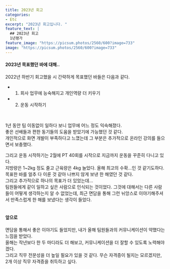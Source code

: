 ```yaml
---
title: 2023년 회고
categories:
- Etc
excerpt: "2023년 회고입니다. "
feature_text: |
  ## 2023년 회고
  1년평가
feature_image: "https://picsum.photos/2560/600?image=733"
image: "https://picsum.photos/2560/600?image=733"
---
```


#### 2023년 목표했던 바에 대해..
2022년 하반기 회고했을 시 간략하게 목표했던 바들은 다음과 같다.
- 1. 회사 업무에 능숙해지고 개인역량 더 키우기
- 2. 운동 시작하기
<br/>

1년 동안 팀 이동없이 일하다 보니 업무에 어느 정도 익숙해졌다.<br/>
좋은 선배들과 편한 동기들의 도움을 받았기에 가능했던 것 같다.<br/>
개인적으로 화면 개발이 부족하다고 느꼈는데 그 부분은 추가적으로 온라인 강의를 들으면서 보충했다.
<br/>

그리고 운동 시작하기는 2월에 PT 40회를 시작으로 지금까지 운동을 꾸준히 다니고 있다.<br/>
지방량은 1~2kg 정도 줄고 근육량은 4kg 늘었다. 올해 최고의 수확...인 것 같기도하다.<br/>
목표한 바를 얼추 다 이룬 것 같아 나쁘지 않게 보낸 한 해였던 것 같다.
<br/>
그리고 추가적으로 하나의 목표가 더 있었는데...<br/>
팀원들에게 같이 일하고 싶은 사람으로 인식되는 것이었다. 그것에 대해서는 다른 사람들이 어떻게 생각하는지 알 수 없었는데, 최근 면담을 통해 그런 뉘앙스로 이야기해주셔서 만족스럽게 한 해를 보냈다는 생각이 들었다.
<br/>
<br/>

#### 앞으로
면담을 통해서 좋은 이야기도 들었지만, 내가 올해 팀원들과의 커뮤니케이션이 약했다는 느낌을 받았다.<br/>
올해는 작년보다 한 두 마디라도 더 해보고, 커뮤니케이션을 더 잘할 수 있도록 노력해야겠다.<br/>
그리고 직무 전문성을 더 높일 필요가 있을 것 같다. 무슨 자격증이 될지는 모르겠지만, 2개 이상 직무 자격증을 취득하고 싶다.
<br/>
<br/>
